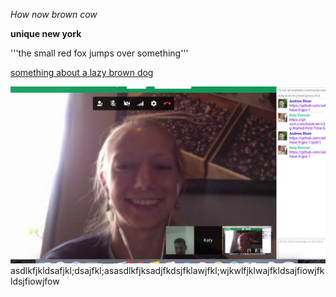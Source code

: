 *How now brown cow*

**unique new york**

'''the small red fox jumps over something'''

[something about a lazy brown dog](https://www.github.com)

![Come checkout my new coolest friends!!!](screenshot.png)
asdlkfjkldsafjkl;dsajfkl;asasdlkfjksadjfkdsjfklawjfkl;wjkwlfjklwajfkldsajfiowjfkldsjfiowjfow